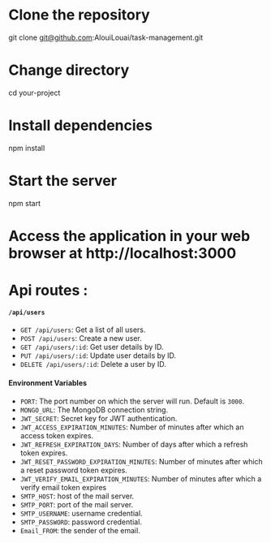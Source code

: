 # Clone the repository
git clone git@github.com:AlouiLouai/task-management.git

# Change directory
cd your-project

# Install dependencies
npm install

# Start the server
npm start

# Access the application in your web browser at http://localhost:3000

# Api routes : 

#### `/api/users`

- `GET /api/users`: Get a list of all users.
- `POST /api/users`: Create a new user.
- `GET /api/users/:id`: Get user details by ID.
- `PUT /api/users/:id`: Update user details by ID.
- `DELETE /api/users/:id`: Delete a user by ID.

#### Environment Variables

- `PORT`: The port number on which the server will run. Default is `3000`.
- `MONGO_URL`: The MongoDB connection string.
- `JWT_SECRET`: Secret key for JWT authentication.
- `JWT_ACCESS_EXPIRATION_MINUTES`: Number of minutes after which an access token expires.
- `JWT_REFRESH_EXPIRATION_DAYS`: Number of days after which a refresh token expires.
- `JWT_RESET_PASSWORD_EXPIRATION_MINUTES`: Number of minutes after which a reset password token expires.
- `JWT_VERIFY_EMAIL_EXPIRATION_MINUTES`: Number of minutes after which a verify email token expires
- `SMTP_HOST`: host of the mail server.
- `SMTP_PORT`: port of the mail server.
- `SMTP_USERNAME`: username credential.
- `SMTP_PASSWORD`: password credential.
- `Email_FROM`: the sender of the email.
